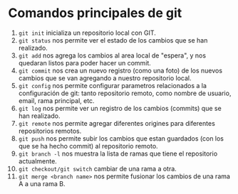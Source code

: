 # Comandos principales de git #

1. `git init` inicializa un repositorio local con GIT.
2. `git status` nos permite ver el estado de los cambios que se han realizado.
3. `git add` nos agrega los cambios al area local de "espera", y nos quedaran listos para poder hacer un commit.
4. `git commit` nos crea un nuevo registro (como una foto) de los nuevos cambios que se van agregando a nuestro repositorio local.
5. `git config` nos permite configurar parametros relacionados a la configuración de git: tanto repositorio remoto, como nombre de usuario, email, rama principal, etc.
6. `git log` nos permite ver un registro de los cambios (commits) que se han realizado.
7. `git remote` nos permite agregar diferentes origines para diferentes repositorios remotos.
8. `git push` nos permite subir los cambios que estan guardados (con los que se ha hecho commit) al repositorio remoto.
9. `git branch -l` nos muestra la lista de ramas que tiene el repositorio actualmente.
10. `git checkout/git switch` cambiar de una rama a otra.
11. `git merge <branch name>` nos permite fusionar los cambios de una rama A a una rama B.
